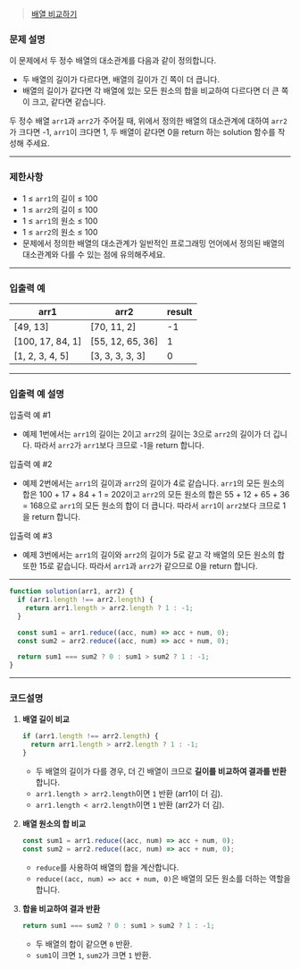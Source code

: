 > [배열 비교하기](https://school.programmers.co.kr/learn/courses/30/lessons/181856)

### **문제 설명**

이 문제에서 두 정수 배열의 대소관계를 다음과 같이 정의합니다.

- 두 배열의 길이가 다르다면, 배열의 길이가 긴 쪽이 더 큽니다.
- 배열의 길이가 같다면 각 배열에 있는 모든 원소의 합을 비교하여 다르다면 더 큰 쪽이 크고, 같다면 같습니다.

두 정수 배열 `arr1`과 `arr2`가 주어질 때, 위에서 정의한 배열의 대소관계에 대하여 `arr2`가 크다면 -1, `arr1`이 크다면 1, 두 배열이 같다면 0을 return 하는 solution 함수를 작성해 주세요.

---

### 제한사항

- 1 ≤ `arr1`의 길이 ≤ 100
- 1 ≤ `arr2`의 길이 ≤ 100
- 1 ≤ `arr1`의 원소 ≤ 100
- 1 ≤ `arr2`의 원소 ≤ 100
- 문제에서 정의한 배열의 대소관계가 일반적인 프로그래밍 언어에서 정의된 배열의 대소관계와 다를 수 있는 점에 유의해주세요.

---

### 입출력 예

| arr1             | arr2             | result |
| ---------------- | ---------------- | ------ |
| [49, 13]         | [70, 11, 2]      | -1     |
| [100, 17, 84, 1] | [55, 12, 65, 36] | 1      |
| [1, 2, 3, 4, 5]  | [3, 3, 3, 3, 3]  | 0      |

---

### 입출력 예 설명

입출력 예 #1

- 예제 1번에서는 `arr1`의 길이는 2이고 `arr2`의 길이는 3으로 `arr2`의 길이가 더 깁니다. 따라서 `arr2`가 `arr1`보다 크므로 -1을 return 합니다.

입출력 예 #2

- 예제 2번에서는 `arr1`의 길이과 `arr2`의 길이가 4로 같습니다. `arr1`의 모든 원소의 합은 100 + 17 + 84 + 1 = 202이고 `arr2`의 모든 원소의 합은 55 + 12 + 65 + 36 = 168으로 `arr1`의 모든 원소의 합이 더 큽니다. 따라서 `arr1`이 `arr2`보다 크므로 1을 return 합니다.

입출력 예 #3

- 예제 3번에서는 `arr1`의 길이와 `arr2`의 길이가 5로 같고 각 배열의 모든 원소의 합 또한 15로 같습니다. 따라서 `arr1`과 `arr2`가 같으므로 0을 return 합니다.

---

```jsx
function solution(arr1, arr2) {
  if (arr1.length !== arr2.length) {
    return arr1.length > arr2.length ? 1 : -1;
  }

  const sum1 = arr1.reduce((acc, num) => acc + num, 0);
  const sum2 = arr2.reduce((acc, num) => acc + num, 0);

  return sum1 === sum2 ? 0 : sum1 > sum2 ? 1 : -1;
}
```

---

### **코드설명**

1. **배열 길이 비교**

   ```jsx
   if (arr1.length !== arr2.length) {
     return arr1.length > arr2.length ? 1 : -1;
   }
   ```

   - 두 배열의 길이가 다를 경우, 더 긴 배열이 크므로 **길이를 비교하여 결과를 반환**합니다.
   - `arr1.length > arr2.length`이면 `1` 반환 (arr1이 더 김).
   - `arr1.length < arr2.length`이면 `1` 반환 (arr2가 더 김).

2. **배열 원소의 합 비교**

   ```jsx
   const sum1 = arr1.reduce((acc, num) => acc + num, 0);
   const sum2 = arr2.reduce((acc, num) => acc + num, 0);
   ```

   - `reduce`를 사용하여 배열의 합을 계산합니다.
   - `reduce((acc, num) => acc + num, 0)`은 배열의 모든 원소를 더하는 역할을 합니다.

3. **합을 비교하여 결과 반환**

   ```jsx
   return sum1 === sum2 ? 0 : sum1 > sum2 ? 1 : -1;
   ```

   - 두 배열의 합이 같으면 `0` 반환.
   - `sum1`이 크면 `1`, `sum2`가 크면 `1` 반환.
